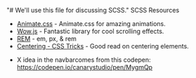 "# We'll use this file for discussing SCSS." 
SCSS Resources
 * [Animate.css](https://daneden.github.io/animate.css/) - Animate.css for amazing animations.
 * [Wow.js](https://wowjs.uk/docs.html) - Fantastic library for cool scrolling effects.
 * [REM](https://snook.ca/archives/html_and_css/font-size-with-rem) - em, px, & rem
 * [Centering - CSS Tricks](https://css-tricks.com/centering-css-complete-guide/) - Good read on centering elements.

 - X idea in the navbarcomes from this codepen: https://codepen.io/canarystudio/pen/MygmQp
